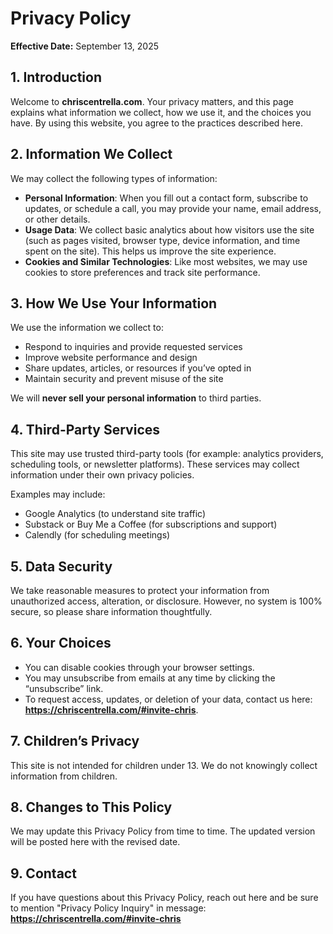 # Privacy Policy

**Effective Date:** September 13, 2025

## 1. Introduction

Welcome to **chriscentrella.com**. Your privacy matters, and this page explains what information we collect, how we use it, and the choices you have. By using this website, you agree to the practices described here.

## 2. Information We Collect

We may collect the following types of information:

- **Personal Information**: When you fill out a contact form, subscribe to updates, or schedule a call, you may provide your name, email address, or other details.
- **Usage Data**: We collect basic analytics about how visitors use the site (such as pages visited, browser type, device information, and time spent on the site). This helps us improve the site experience.
- **Cookies and Similar Technologies**: Like most websites, we may use cookies to store preferences and track site performance.

## 3. How We Use Your Information

We use the information we collect to:

- Respond to inquiries and provide requested services
- Improve website performance and design
- Share updates, articles, or resources if you’ve opted in
- Maintain security and prevent misuse of the site

We will **never sell your personal information** to third parties.

## 4. Third-Party Services

This site may use trusted third-party tools (for example: analytics providers, scheduling tools, or newsletter platforms). These services may collect information under their own privacy policies.

Examples may include:

- Google Analytics (to understand site traffic)
- Substack or Buy Me a Coffee (for subscriptions and support)
- Calendly (for scheduling meetings)

## 5. Data Security

We take reasonable measures to protect your information from unauthorized access, alteration, or disclosure. However, no system is 100% secure, so please share information thoughtfully.

## 6. Your Choices

- You can disable cookies through your browser settings.
- You may unsubscribe from emails at any time by clicking the “unsubscribe” link.
- To request access, updates, or deletion of your data, contact us here: **https://chriscentrella.com/#invite-chris**.

## 7. Children’s Privacy

This site is not intended for children under 13. We do not knowingly collect information from children.

## 8. Changes to This Policy

We may update this Privacy Policy from time to time. The updated version will be posted here with the revised date.

## 9. Contact

If you have questions about this Privacy Policy, reach out here and be sure to mention "Privacy Policy Inquiry" in message:
**https://chriscentrella.com/#invite-chris**